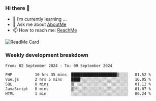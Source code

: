 ### Hi there 👋

- 🌱 I’m currently learning ...
- 💬 Ask me about [AboutMe](https://www.itzcy.com/about)
- 📫 How to reach me: [ReachMe](https://www.itzcy.com/about)

![ReadMe Card](https://github-readme-stats-ten-gilt.vercel.app/api?username=SuperChenYun&show_icons=true&title_color=fff&icon_color=79ff97&text_color=9f9f9f&bg_color=151515&hide_border=true)

### Weekly development breakdown
<!--START_SECTION:waka-->

```txt
From: 02 September 2024 - To: 09 September 2024

PHP          10 hrs 35 mins  ████████████████████▒░░░░   81.52 %
Vue.js       2 hrs 5 mins    ████░░░░░░░░░░░░░░░░░░░░░   16.05 %
SQL          8 mins          ▒░░░░░░░░░░░░░░░░░░░░░░░░   01.12 %
JavaScript   8 mins          ▒░░░░░░░░░░░░░░░░░░░░░░░░   01.07 %
HTML         1 min           ░░░░░░░░░░░░░░░░░░░░░░░░░   00.24 %
```

<!--END_SECTION:waka-->
